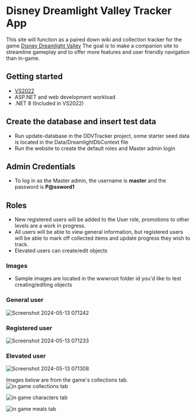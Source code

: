 # Disney Dreamlight Valley Tracker App
This site will function as a paired down wiki and collection tracker for the game [Disney Dreamlight Valley](https://disneydreamlightvalley.com) The goal is to make a companion site to streamline gameplay and to offer more features and user friendly navigation than in-game.

## Getting started
- [VS2022](https://visualstudio.microsoft.com/)
- ASP.NET and web development workload
- .NET 8 (Included in VS2022)

## Create the database and insert test data
- Run update-database in the DDVTracker project, some starter seed data is located in the Data/DreamlightDbContext file
- Run the website to create the default roles and Master admin login

## Admin Credentials
- To log in as the Master admin, the username is **master** and the password is **P@ssword1**

## Roles
- New registered users will be added to the User role, promotions to other levels are a work in progress.
- All users will be able to view general information, but registered users will be able to mark off collected items and update progress they wish to track.
- Elevated users can create/edit objects
  
### Images
 - Sample images are located in the wwwroot folder id you'd like to test creating/editing objects
  
### General user
![Screenshot 2024-05-13 071242](https://github.com/FeelinProggy/DDVTracker/assets/147089624/7936e97a-42a1-477b-839d-1e731d442d7e)  

### Registered user
![Screenshot 2024-05-13 071233](https://github.com/FeelinProggy/DDVTracker/assets/147089624/c8b57568-f7d2-4901-8d09-23a9dd02507c)  

### Elevated user
![Screenshot 2024-05-13 071308](https://github.com/FeelinProggy/DDVTracker/assets/147089624/325895b8-b217-40d5-ade8-ac1116d37968)

Images below are from the game's collections tab. 
![in game collections tab](https://github.com/FeelinProggy/DDVTracker/assets/147089624/58ceea4f-fc72-4a7c-9c86-127bb81d50ad)

![in game characters tab](https://github.com/FeelinProggy/DDVTracker/assets/147089624/cfd152a9-ef2d-4640-b8dc-267d22730f78)

![in game meals tab](https://github.com/FeelinProggy/DDVTracker/assets/147089624/6f5ef653-49a6-4f7b-87a8-5adfa13ae948)

